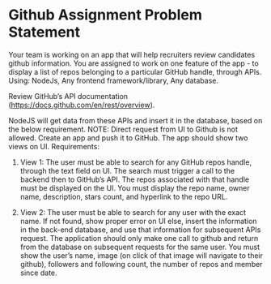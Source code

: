 
# Github Assignment Problem Statement 

Your team is working on an app that will help recruiters review candidates github
information. You are assigned to work on one feature of the app - to display a list of
repos belonging to a particular GitHub handle, through APIs.
Using: NodeJs, Any frontend framework/library, Any database.


Review GitHub’s API documentation (https://docs.github.com/en/rest/overview).


NodeJS will get data from these APIs and insert it in the database, based on the
below requirement.
NOTE: Direct request from UI to Github is not allowed.
Create an app and push it to GitHub. The app should show two views on UI.
Requirements:


1. View 1: The user must be able to search for any GitHub repos handle,
through the text field on UI. The search must trigger a call to the backend then
to GitHub’s API. The repos associated with that handle must be displayed on
the UI. You must display the repo name, owner name, description, stars
count, and hyperlink to the repo URL.


2. View 2: The user must be able to search for any user with the exact name. If
not found, show proper error on UI else, insert the information in the back-end
database, and use that information for subsequent APIs request. The
application should only make one call to github and return from the database
on subsequent requests for the same user. You must show the user’s name,
image (on click of that image will navigate to their github), followers and
following count, the number of repos and member since date.

